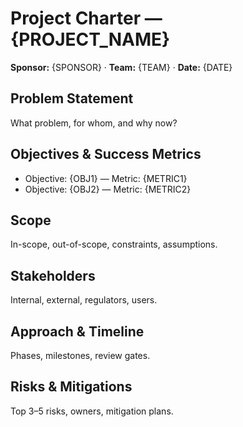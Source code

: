 # Project Charter — {PROJECT_NAME}
**Sponsor:** {SPONSOR} · **Team:** {TEAM} · **Date:** {DATE}

## Problem Statement
What problem, for whom, and why now?

## Objectives & Success Metrics
- Objective: {OBJ1} — Metric: {METRIC1}
- Objective: {OBJ2} — Metric: {METRIC2}

## Scope
In-scope, out-of-scope, constraints, assumptions.

## Stakeholders
Internal, external, regulators, users.

## Approach & Timeline
Phases, milestones, review gates.

## Risks & Mitigations
Top 3–5 risks, owners, mitigation plans.
